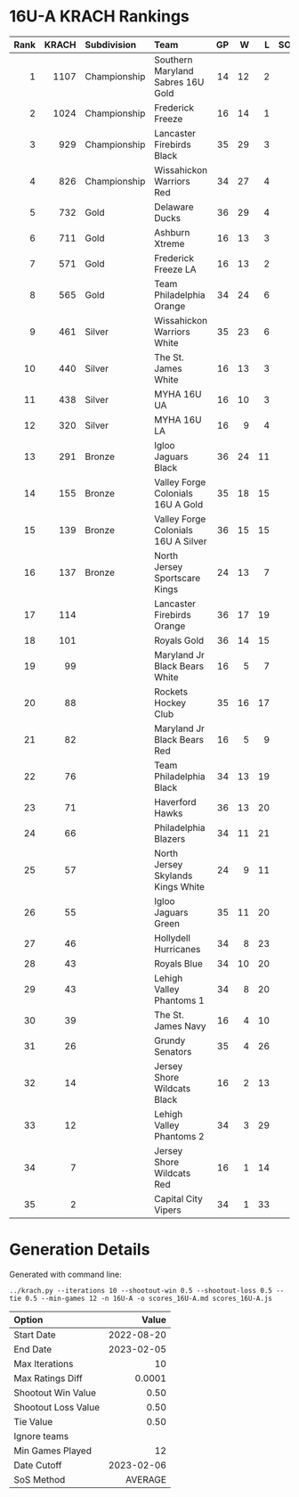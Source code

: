 # 16U-A KRACH Rankings
Rank|KRACH|Subdivision|Team|GP|W|L|SOW|SOL|T|SoS
---:|---:|:---|:---|---:|---:|---:|---:|---:|---:|---:
1|1107|Championship|Southern Maryland Sabres 16U Gold|14|12|2|0|0|0|335
2|1024|Championship|Frederick Freeze|16|14|1|1|0|0|204
3|929|Championship|Lancaster Firebirds Black|35|29|3|3|0|0|259
4|826|Championship|Wissahickon Warriors Red|34|27|4|1|2|0|278
5|732|Gold|Delaware Ducks|36|29|4|1|2|0|195
6|711|Gold|Ashburn Xtreme|16|13|3|0|0|0|249
7|571|Gold|Frederick Freeze LA|16|13|2|0|1|0|161
8|565|Gold|Team Philadelphia Orange|34|24|6|4|0|0|256
9|461|Silver|Wissahickon Warriors White|35|23|6|2|4|0|245
10|440|Silver|The St. James White|16|13|3|0|0|0|122
11|438|Silver|MYHA 16U UA|16|10|3|1|2|0|324
12|320|Silver|MYHA 16U LA|16|9|4|2|1|0|269
13|291|Bronze|Igloo Jaguars Black|36|24|11|0|1|0|280
14|155|Bronze|Valley Forge Colonials 16U A Gold|35|18|15|0|2|0|313
15|139|Bronze|Valley Forge Colonials 16U A Silver|36|15|15|2|4|0|271
16|137|Bronze|North Jersey Sportscare Kings|24|13|7|2|2|0|153
17|114||Lancaster Firebirds Orange|36|17|19|0|0|0|265
18|101||Royals Gold|36|14|15|5|2|0|245
19|99||Maryland Jr Black Bears White|16|5|7|3|1|0|283
20|88||Rockets Hockey Club|35|16|17|1|1|0|211
21|82||Maryland Jr Black Bears Red|16|5|9|1|1|0|340
22|76||Team Philadelphia Black|34|13|19|0|2|0|281
23|71||Haverford Hawks|36|13|20|2|1|0|294
24|66||Philadelphia Blazers|34|11|21|1|1|0|294
25|57||North Jersey Skylands Kings White|24|9|11|2|2|0|138
26|55||Igloo Jaguars Green|35|11|20|3|1|0|232
27|46||Hollydell Hurricanes|34|8|23|2|1|0|281
28|43||Royals Blue|34|10|20|2|2|0|213
29|43||Lehigh Valley Phantoms 1|34|8|20|3|3|0|288
30|39||The St. James Navy|16|4|10|1|1|0|254
31|26||Grundy Senators|35|4|26|1|4|0|301
32|14||Jersey Shore Wildcats Black|16|2|13|0|1|0|169
33|12||Lehigh Valley Phantoms 2|34|3|29|1|1|0|250
34|7||Jersey Shore Wildcats Red|16|1|14|1|0|0|163
35|2||Capital City Vipers|34|1|33|0|0|0|293
# Generation Details

Generated with command line:
```
../krach.py --iterations 10 --shootout-win 0.5 --shootout-loss 0.5 --tie 0.5 --min-games 12 -n 16U-A -o scores_16U-A.md scores_16U-A.js
```

| Option | Value |
| :----- | ----: |
| Start Date | 2022-08-20 |
| End Date | 2023-02-05 |
| Max Iterations | 10 |
| Max Ratings Diff | 0.0001 |
| Shootout Win Value | 0.50 |
| Shootout Loss Value | 0.50 |
| Tie Value | 0.50 |
| Ignore teams |  |
| Min Games Played | 12 |
| Date Cutoff | 2023-02-06 |
| SoS Method | AVERAGE |

